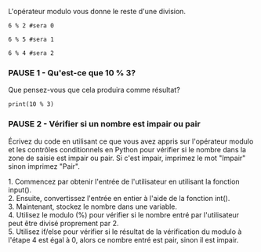 L'opérateur modulo vous donne le reste d'une division.

`6 % 2 #sera 0`

`6 % 5 #sera 1`

`6 % 4 #sera 2`

### PAUSE 1 - Qu'est-ce que 10 % 3?
Que pensez-vous que cela produira comme résultat?

`print(10 % 3)`

### PAUSE 2 - Vérifier si un nombre est impair ou pair
Écrivez du code en utilisant ce que vous avez appris sur l'opérateur modulo et les contrôles conditionnels en Python pour vérifier si le nombre dans la zone de saisie est impair ou pair.
Si c'est impair, imprimez le mot "Impair" sinon imprimez "Pair".

<div class="hint">
1. Commencez par obtenir l'entrée de l'utilisateur en utilisant la fonction input().
<br/>2. Ensuite, convertissez l'entrée en entier à l'aide de la fonction int().
<br/>3. Maintenant, stockez le nombre dans une variable.
<br/>4. Utilisez le modulo (%) pour vérifier si le nombre entré par l'utilisateur peut être divisé proprement par 2.
<br>5. Utilisez if/else pour vérifier si le résultat de la vérification du modulo à l'étape 4 est égal à 0, alors ce nombre entré est pair, sinon il est impair.
</div>